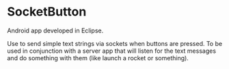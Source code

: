 SocketButton
============

Android app developed in Eclipse.

Use to send simple text strings via sockets when buttons are pressed. To be used in conjunction
with a server app that will listen for the text messages and do something with them (like launch a rocket or something).
